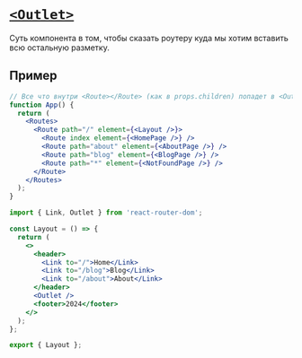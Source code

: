 # [`<Outlet>`](../index.md)

Суть компонента в том, чтобы сказать роутеру куда мы хотим вставить всю остальную разметку.

## Пример

```jsx
// Все что внутри <Route></Route> (как в props.children) попадет в <Outlet />
function App() {
  return (
    <Routes>
      <Route path="/" element={<Layout />}>
        <Route index element={<HomePage />} />
        <Route path="about" element={<AboutPage />} />
        <Route path="blog" element={<BlogPage />} />
        <Route path="*" element={<NotFoundPage />} />
      </Route>
    </Routes>
  );
}

import { Link, Outlet } from 'react-router-dom';

const Layout = () => {
  return (
    <>
      <header>
        <Link to="/">Home</Link>
        <Link to="/blog">Blog</Link>
        <Link to="/about">About</Link>
      </header>
      <Outlet />
      <footer>2024</footer>
    </>
  );
};

export { Layout };
```
